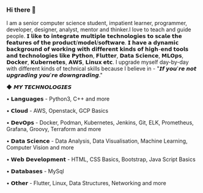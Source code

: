### Hi there 👋
I am a senior computer science student, impatient learner, programmer, developer, designer, analyst, mentor and thinker.I love to teach and guide people.
𝗜 𝗹𝗶𝗸𝗲 𝘁𝗼 𝗶𝗻𝘁𝗲𝗴𝗿𝗮𝘁𝗲 𝗺𝘂𝗹𝘁𝗶𝗽𝗹𝗲 𝘁𝗲𝗰𝗵𝗻𝗼𝗹𝗼𝗴𝗶𝗲𝘀 𝘁𝗼 𝘀𝗰𝗮𝗹𝗲 𝘁𝗵𝗲 𝗳𝗲𝗮𝘁𝘂𝗿𝗲𝘀 𝗼𝗳 𝘁𝗵𝗲 𝗽𝗿𝗼𝗱𝘂𝗰𝘁/𝗺𝗼𝗱𝗲𝗹/𝘀𝗼𝗳𝘁𝘄𝗮𝗿𝗲.
𝗜 𝗵𝗮𝘃𝗲 𝗮 𝗱𝘆𝗻𝗮𝗺𝗶𝗰 𝗯𝗮𝗰𝗸𝗴𝗿𝗼𝘂𝗻𝗱 𝗼𝗳 𝘄𝗼𝗿𝗸𝗶𝗻𝗴 𝘄𝗶𝘁𝗵 𝗱𝗶𝗳𝗳𝗲𝗿𝗲𝗻𝘁 𝗸𝗶𝗻𝗱𝘀 𝗼𝗳 𝗵𝗶𝗴𝗵-𝗲𝗻𝗱 𝘁𝗼𝗼𝗹𝘀 𝗮𝗻𝗱 𝘁𝗲𝗰𝗵𝗻𝗼𝗹𝗼𝗴𝗶𝗲𝘀 𝗹𝗶𝗸𝗲 𝗣𝘆𝘁𝗵𝗼𝗻, 𝗙𝗹𝘂𝘁𝘁𝗲𝗿, 𝗗𝗮𝘁𝗮 𝗦𝗰𝗶𝗲𝗻𝗰𝗲, 𝗠𝗟𝗢𝗽𝘀, 𝗗𝗼𝗰𝗸𝗲𝗿, 𝗞𝘂𝗯𝗲𝗿𝗻𝗲𝘁𝗲𝘀, 𝗔𝗪𝗦, 𝗟𝗶𝗻𝘂𝘅 𝗲𝘁𝗰.
I upgrade myself day-by-day with different kinds of technical skills because I believe in - "𝙄𝙛 𝙮𝙤𝙪'𝙧𝙚 𝙣𝙤𝙩 𝙪𝙥𝙜𝙧𝙖𝙙𝙞𝙣𝙜 𝙮𝙤𝙪'𝙧𝙚 𝙙𝙤𝙬𝙣𝙜𝙧𝙖𝙙𝙞𝙣𝙜."

◆ 𝙈𝙔 𝙏𝙀𝘾𝙃𝙉𝙊𝙇𝙊𝙂𝙄𝙀𝙎

• 𝗟𝗮𝗻𝗴𝘂𝗮𝗴𝗲𝘀 - Python3, C++ and more

• 𝗖𝗹𝗼𝘂𝗱 - AWS, Openstack, GCP Basics

• 𝗗𝗲𝘃𝗢𝗽𝘀 - Docker, Podman, Kubernetes, Jenkins, Git, ELK, Prometheus, Grafana, Groovy, Terraform and more

• 𝗗𝗮𝘁𝗮 𝗦𝗰𝗶𝗲𝗻𝗰𝗲 - Data Analysis, Data Visualisation, Machine Learning, Computer Vision and more

• 𝗪𝗲𝗯 𝗗𝗲𝘃𝗲𝗹𝗼𝗽𝗺𝗲𝗻𝘁 - HTML, CSS Basics, Bootstrap, Java Script Basics

• 𝗗𝗮𝘁𝗮𝗯𝗮𝘀𝗲𝘀 - MySql

• 𝗢𝘁𝗵𝗲𝗿 - Flutter, Linux, Data Structures, Networking and more 

